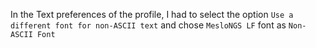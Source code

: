 In the Text preferences of the profile, I had to select the option `Use a different font for non-ASCII text` and chose `MesloNGS LF` font as `Non-ASCII Font`
